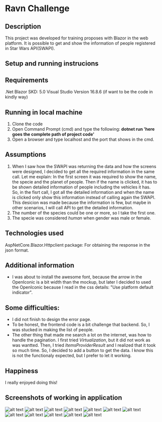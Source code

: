 # Ravn Challenge

## Description

This project was developed for training proposes with Blazor in the web platform. It is possible to get and show the information of people registered in Star Wars API(SWAPI).

## Setup and running instrucions
## Requirements
.Net Blazor SKD: 5.0
Visual Studio Version 16.8.6 (if want to be the code in kindly way)
## Running in local machine
1. Clone the code
2. Open Command Prompt (cmd) and type the following:  **dotnet run 'here goes the complete path of project code'**
3. Open a browser and type localhost and the port that shows in the cmd.

## Assumptions
1. When I saw how the SWAPI was returning the data and how the screens were designed, I decided to get all the required information in the same call. Let me explain:
In the first screen it was required to show the name, the specie and the planet of people. Then if the name is clicked, it has to be shown detailed information of people including the vehicles it has. 
So, in the fisrt call, I got all the detailed information and when the name is clicked only show this information instead of calling again the SWAPI.
This desicion was made because the information is few, but maybe in other scenarios, I will call API to get the detailed information.
2. The number of the species could be one or more, so I take the first one.
3. The specie was considered *human* when gender was male or female. 

## Technologies used
AspNetCore.Blazor.Httpclient package: For obtaining the response in the json format.

## Additional information
- I was about to install the awesome font, because the arrow in the OpenIconic is a bit width than the mockup, but later I decided to used the OpenIconic because I read in the css details: "Use platform default indicator". 

## Some difficulties:
- I did not finish to design the error page.
- To be honest, the frontend code is a bit challenge that backend. So, I was stucked in making the list of people.
- The other thing that made me search a lot on the internet, was how to handle the pagination. I first tried *Virtualization*, but it did not work as was wantted. Then, I tried  *ItemsProviderResult* and I realized that it took so much time. So, I decided to add a button to get the data. I know this is not the functionaly expected, but I prefer to let it working.

## Happiness
I really enjoyed doing this!

## Screenshots of working in application
![alt text](https://github.com/eriverotupac/Ravn-Blazor-Challenge-EdithRivero/blob/master/RavnChallenge/wwwroot/screenshots/sc01.JPG?raw=true)
![alt text](https://github.com/eriverotupac/Ravn-Blazor-Challenge-EdithRivero/blob/master/RavnChallenge/wwwroot/screenshots/sc02.JPG?raw=true)
![alt text](https://github.com/eriverotupac/Ravn-Blazor-Challenge-EdithRivero/blob/master/RavnChallenge/wwwroot/screenshots/sc03.JPG?raw=true)
![alt text](https://github.com/eriverotupac/Ravn-Blazor-Challenge-EdithRivero/blob/master/RavnChallenge/wwwroot/screenshots/sc04.JPG?raw=true)
![alt text](https://github.com/eriverotupac/Ravn-Blazor-Challenge-EdithRivero/blob/master/RavnChallenge/wwwroot/screenshots/sc05.JPG?raw=true)
![alt text](https://github.com/eriverotupac/Ravn-Blazor-Challenge-EdithRivero/blob/master/RavnChallenge/wwwroot/screenshots/sc06.JPG?raw=true)
![alt text](https://github.com/eriverotupac/Ravn-Blazor-Challenge-EdithRivero/blob/master/RavnChallenge/wwwroot/screenshots/sc07.JPG?raw=true)
![alt text](https://github.com/eriverotupac/Ravn-Blazor-Challenge-EdithRivero/blob/master/RavnChallenge/wwwroot/screenshots/sc08.JPG?raw=true)
![alt text](https://github.com/eriverotupac/Ravn-Blazor-Challenge-EdithRivero/blob/master/RavnChallenge/wwwroot/screenshots/sc09.JPG?raw=true)
![alt text](https://github.com/eriverotupac/Ravn-Blazor-Challenge-EdithRivero/blob/master/RavnChallenge/wwwroot/screenshots/sc10.JPG?raw=true)
![alt text](https://github.com/eriverotupac/Ravn-Blazor-Challenge-EdithRivero/blob/master/RavnChallenge/wwwroot/screenshots/sc11.JPG?raw=true)
![alt text](https://github.com/eriverotupac/Ravn-Blazor-Challenge-EdithRivero/blob/master/RavnChallenge/wwwroot/screenshots/sc12.JPG?raw=true)

